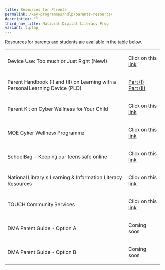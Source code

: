 ```yaml
---
title: Resources for Parents
permalink: /key-programmes/ndlp/parents-resource/
description: ""
third_nav_title: National Digital Literacy Prog
variant: tiptap
---
```

<p>Resources for parents and students are available in the table below.</p>
<table style="minWidth: 50px">
<colgroup>
<col>
<col>
</colgroup>
<tbody>
<tr>
<td rowspan="1" colspan="1">
<p>Device Use: Too much or Just Right (New!)</p>
</td>
<td rowspan="1" colspan="1">
<p>Click on this <a href="/files/Keyprogrammes/pdlp-decviceuse_staysafeonline.pdf" rel="noopener noreferrer nofollow" target="_blank">link</a>
</p>
</td>
</tr>
<tr>
<td rowspan="1" colspan="1">
<p>Parent Handbook (I) and (II) on Learning with a Personal Learning Device
(PLD)</p>
</td>
<td rowspan="1" colspan="1">
<p><a href="/files/Keyprogrammes/pdlp-Parent%20Handbook%20I%20on%20Learning%20with%20a%20PLD.pdf" rel="noopener noreferrer nofollow" target="_blank">Part (I)</a> 
<br><a href="/files/Keyprogrammes/pdlp-Parent%20Handbook%20II%20on%20Learning%20with%20a%20PLD.pdf" rel="noopener noreferrer nofollow" target="_blank">Part (II)</a>
</p>
</td>
</tr>
<tr>
<td rowspan="1" colspan="1">
<p>Parent Kit on Cyber Wellness for Your Child</p>
</td>
<td rowspan="1" colspan="1">
<p>Click on this <a href="http://go.gov.sg/moe-cyber-wellness" rel="noopener noreferrer nofollow" target="_blank">link</a>
</p>
</td>
</tr>
<tr>
<td rowspan="1" colspan="1">
<p>MOE Cyber Wellness Programme</p>
</td>
<td rowspan="1" colspan="1">
<p>Click on this <a href="https://www.moe.gov.sg/education-in-sg/our-programmes/cyber-wellness" rel="noopener noreferrer nofollow" target="_blank">link</a>
</p>
</td>
</tr>
<tr>
<td rowspan="1" colspan="1">
<p>SchoolBag - Keeping our teens safe online</p>
</td>
<td rowspan="1" colspan="1">
<p>Click on this <a href="https://www.schoolbag.edu.sg/story/keeping-our-teens-safe-online" rel="noopener noreferrer nofollow" target="_blank">link</a>
</p>
</td>
</tr>
<tr>
<td rowspan="1" colspan="1">
<p>National Library's Learning &amp; Information Literacy Resources</p>
</td>
<td rowspan="1" colspan="1">
<p>Click on this <a href="https://sure.nlb.gov.sg/resources/audience/teachers-and-students/secondary-level-cce" rel="noopener noreferrer nofollow" target="_blank">link</a>
</p>
</td>
</tr>
<tr>
<td rowspan="1" colspan="1">
<p>TOUCH Community Services</p>
</td>
<td rowspan="1" colspan="1">
<p>Click on this <a href="https://www.help123.sg/" rel="noopener noreferrer nofollow" target="_blank">link</a>
</p>
</td>
</tr>
<tr>
<td rowspan="1" colspan="1">
<p>DMA Parent Guide - Option A</p>
</td>
<td rowspan="1" colspan="1">
<p>Coming soon</p>
</td>
</tr>
<tr>
<td rowspan="1" colspan="1">
<p>DMA Parent Guide - Option B</p>
</td>
<td rowspan="1" colspan="1">
<p>Coming soon</p>
</td>
</tr>
</tbody>
</table>
<p></p>